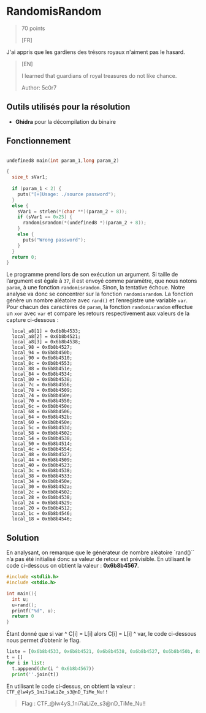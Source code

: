 # RandomisRandom
> 70 points
>
>[FR]
>
J'ai appris que les gardiens des trésors royaux n'aiment pas le hasard.
>[EN]
>
>I learned that guardians of royal treasures do not like chance.
>
> 
> Author: 5c0r7

## Outils utilisés pour la résolution
* **Ghidra** pour la décompilation du binaire

## Fonctionnement 
```c

undefined8 main(int param_1,long param_2)

{
  size_t sVar1;
  
  if (param_1 < 2) {
    puts("[+]Usage: ./source password");
  }
  else {
    sVar1 = strlen(*(char **)(param_2 + 8));
    if (sVar1 == 0x25) {
      randomisrandom(*(undefined8 *)(param_2 + 8));
    }
    else {
      puts("Wrong password");
    }
  }
  return 0;
}
```

Le programme prend lors de son exécution un argument. Si taille de l’argument est égale à
`37`, il est envoyé comme paramètre, que nous notons `param`, à une fonction `randomisrandom`.
Sinon, la tentative échoue. Notre analyse va donc se concentrer sur la fonction
`randomisrandom`. La fonction génère un nombre aléatoire avec `rand()` et l’enregistre une
variable `var`. Pour chacun des caractères de `param`, la fonction `randomisrandom` effectue un
`xor` avec `var` et compare les retours respectivement aux valeurs de la capture ci-dessous :

```  local_a8[0] = 0x6b8b4524;
  local_a8[1] = 0x6b8b4533;
  local_a8[2] = 0x6b8b4521;
  local_a8[3] = 0x6b8b4538;
  local_98 = 0x6b8b4527;
  local_94 = 0x6b8b450b;
  local_90 = 0x6b8b4510;
  local_8c = 0x6b8b4553;
  local_88 = 0x6b8b451e;
  local_84 = 0x6b8b4534;
  local_80 = 0x6b8b4538;
  local_7c = 0x6b8b4556;
  local_78 = 0x6b8b4509;
  local_74 = 0x6b8b450e;
  local_70 = 0x6b8b4550;
  local_6c = 0x6b8b450e;
  local_68 = 0x6b8b4506;
  local_64 = 0x6b8b452b;
  local_60 = 0x6b8b450e;
  local_5c = 0x6b8b453d;
  local_58 = 0x6b8b4502;
  local_54 = 0x6b8b4538;
  local_50 = 0x6b8b4514;
  local_4c = 0x6b8b4554;
  local_48 = 0x6b8b4527;
  local_44 = 0x6b8b4509;
  local_40 = 0x6b8b4523;
  local_3c = 0x6b8b4538;
  local_38 = 0x6b8b4533;
  local_34 = 0x6b8b450e;
  local_30 = 0x6b8b452a;
  local_2c = 0x6b8b4502;
  local_28 = 0x6b8b4538;
  local_24 = 0x6b8b4529;
  local_20 = 0x6b8b4512;
  local_1c = 0x6b8b4546;
  local_18 = 0x6b8b4546;
```

## Solution
En analysant, on remarque que le générateur de nombre aléatoire `rand()`` n’a pas été initialisé
donc sa valeur de retour est prévisible. En utilisant le code ci-dessous on obtient la valeur :
**0x6b8b4567**.
```c
#include <stdlib.h>
#include <stdio.h>

int main(){
  int u;
  u=rand();
  printf("%d", u);
  return 0
}
```

Étant donné que si var ^ C[i] = L[i] alors C[i] = L[i] ^ var, le code ci-dessous nous permet d’obtenir le
flag.

```python
liste = [0x6b8b4533, 0x6b8b4521, 0x6b8b4538, 0x6b8b4527, 0x6b8b450b, 0x6b8b4510, 0x6b8b4553, 0x6b8b451e, 0x6b8b4534, 0x6b8b4538, 0x6b8b4556, 0x6b8b4509, 0x6b8b450e, 0x6b8b4550, 0x6b8b450e, 0x6b8b4506, 0x6b8b452b, 0x6b8b450e, 0x6b8b453d, 0x6b8b4502, 0x6b8b4538, 0x6b8b4514, 0x6b8b4554, 0x6b8b4527, 0x6b8b4509, 0x6b8b4523, 0x6b8b4538, 0x6b8b4533, 0x6b8b450e, 0x6b8b452a, 0x6b8b4502, 0x6b8b4538, 0x6b8b4529, 0x6b8b4512, 0x6b8b4546, 0x6b8b4546]
t = []
for i in list:
  t.apppend(chr(i ^ 0x6b8b4567))
  print(''.join(t))
```
En utilisant le code ci-dessus, on obtient la valeur : `CTF_@lw4yS_1ni7iaLiZe_s3@nD_TiMe_Nu!!`

>Flag : CTF_@lw4yS_1ni7iaLiZe_s3@nD_TiMe_Nu!!
